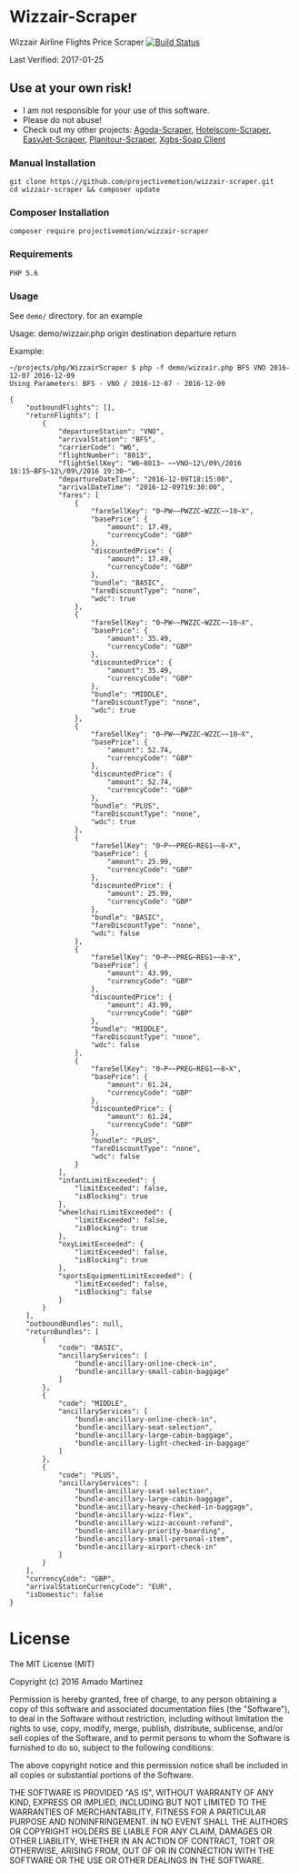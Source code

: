 # Wizzair-Scraper
Wizzair Airline Flights Price Scraper
[![Build Status](https://travis-ci.org/projectivemotion/wizzair-scraper.svg?branch=master)](https://travis-ci.org/projectivemotion/wizzair-scraper)

Last Verified: 2017-01-25

## Use at your own risk!
* I am not responsible for your use of this software.
* Please do not abuse!
* Check out my other projects: [Agoda-Scraper](https://github.com/projectivemotion/agoda-scraper), [Hotelscom-Scraper](https://github.com/projectivemotion/hotelscom-scraper), [EasyJet-Scraper](https://github.com/projectivemotion/easyjet-scraper), [Planitour-Scraper](https://github.com/projectivemotion/planitour-scraper), [Xgbs-Soap Client](https://github.com/projectivemotion/xgbs-soap)

### Manual Installation
    git clone https://github.com/projectivemotion/wizzair-scraper.git
    cd wizzair-scraper && composer update
    
### Composer Installation
    composer require projectivemotion/wizzair-scraper
    
### Requirements
    PHP 5.6

### Usage

See `demo/` directory. for an example

Usage: demo/wizzair.php origin destination departure return

Example: 
```
~/projects/php/WizzairScraper $ php -f demo/wizzair.php BFS VNO 2016-12-07 2016-12-09
Using Parameters: BFS - VNO / 2016-12-07 - 2016-12-09

{
    "outboundFlights": [],
    "returnFlights": [
        {
            "departureStation": "VNO",
            "arrivalStation": "BFS",
            "carrierCode": "W6",
            "flightNumber": "8013",
            "flightSellKey": "W6~8013~ ~~VNO~12\/09\/2016 18:15~BFS~12\/09\/2016 19:30~",
            "departureDateTime": "2016-12-09T18:15:00",
            "arrivalDateTime": "2016-12-09T19:30:00",
            "fares": [
                {
                    "fareSellKey": "0~PW~~PWZZC~WZZC~~10~X",
                    "basePrice": {
                        "amount": 17.49,
                        "currencyCode": "GBP"
                    },
                    "discountedPrice": {
                        "amount": 17.49,
                        "currencyCode": "GBP"
                    },
                    "bundle": "BASIC",
                    "fareDiscountType": "none",
                    "wdc": true
                },
                {
                    "fareSellKey": "0~PW~~PWZZC~WZZC~~10~X",
                    "basePrice": {
                        "amount": 35.49,
                        "currencyCode": "GBP"
                    },
                    "discountedPrice": {
                        "amount": 35.49,
                        "currencyCode": "GBP"
                    },
                    "bundle": "MIDDLE",
                    "fareDiscountType": "none",
                    "wdc": true
                },
                {
                    "fareSellKey": "0~PW~~PWZZC~WZZC~~10~X",
                    "basePrice": {
                        "amount": 52.74,
                        "currencyCode": "GBP"
                    },
                    "discountedPrice": {
                        "amount": 52.74,
                        "currencyCode": "GBP"
                    },
                    "bundle": "PLUS",
                    "fareDiscountType": "none",
                    "wdc": true
                },
                {
                    "fareSellKey": "0~P~~PREG~REG1~~8~X",
                    "basePrice": {
                        "amount": 25.99,
                        "currencyCode": "GBP"
                    },
                    "discountedPrice": {
                        "amount": 25.99,
                        "currencyCode": "GBP"
                    },
                    "bundle": "BASIC",
                    "fareDiscountType": "none",
                    "wdc": false
                },
                {
                    "fareSellKey": "0~P~~PREG~REG1~~8~X",
                    "basePrice": {
                        "amount": 43.99,
                        "currencyCode": "GBP"
                    },
                    "discountedPrice": {
                        "amount": 43.99,
                        "currencyCode": "GBP"
                    },
                    "bundle": "MIDDLE",
                    "fareDiscountType": "none",
                    "wdc": false
                },
                {
                    "fareSellKey": "0~P~~PREG~REG1~~8~X",
                    "basePrice": {
                        "amount": 61.24,
                        "currencyCode": "GBP"
                    },
                    "discountedPrice": {
                        "amount": 61.24,
                        "currencyCode": "GBP"
                    },
                    "bundle": "PLUS",
                    "fareDiscountType": "none",
                    "wdc": false
                }
            ],
            "infantLimitExceeded": {
                "limitExceeded": false,
                "isBlocking": true
            },
            "wheelchairLimitExceeded": {
                "limitExceeded": false,
                "isBlocking": true
            },
            "oxyLimitExceeded": {
                "limitExceeded": false,
                "isBlocking": true
            },
            "sportsEquipmentLimitExceeded": {
                "limitExceeded": false,
                "isBlocking": false
            }
        }
    ],
    "outboundBundles": null,
    "returnBundles": [
        {
            "code": "BASIC",
            "ancillaryServices": [
                "bundle-ancillary-online-check-in",
                "bundle-ancillary-small-cabin-baggage"
            ]
        },
        {
            "code": "MIDDLE",
            "ancillaryServices": [
                "bundle-ancillary-online-check-in",
                "bundle-ancillary-seat-selection",
                "bundle-ancillary-large-cabin-baggage",
                "bundle-ancillary-light-checked-in-baggage"
            ]
        },
        {
            "code": "PLUS",
            "ancillaryServices": [
                "bundle-ancillary-seat-selection",
                "bundle-ancillary-large-cabin-baggage",
                "bundle-ancillary-heavy-checked-in-baggage",
                "bundle-ancillary-wizz-flex",
                "bundle-ancillary-wizz-account-refund",
                "bundle-ancillary-priority-boarding",
                "bundle-ancillary-small-personal-item",
                "bundle-ancillary-airport-check-in"
            ]
        }
    ],
    "currencyCode": "GBP",
    "arrivalStationCurrencyCode": "EUR",
    "isDomestic": false
}
```
# License
The MIT License (MIT)

Copyright (c) 2016 Amado Martinez

Permission is hereby granted, free of charge, to any person obtaining a copy
of this software and associated documentation files (the "Software"), to deal
in the Software without restriction, including without limitation the rights
to use, copy, modify, merge, publish, distribute, sublicense, and/or sell
copies of the Software, and to permit persons to whom the Software is
furnished to do so, subject to the following conditions:

The above copyright notice and this permission notice shall be included in all
copies or substantial portions of the Software.

THE SOFTWARE IS PROVIDED "AS IS", WITHOUT WARRANTY OF ANY KIND, EXPRESS OR
IMPLIED, INCLUDING BUT NOT LIMITED TO THE WARRANTIES OF MERCHANTABILITY,
FITNESS FOR A PARTICULAR PURPOSE AND NONINFRINGEMENT. IN NO EVENT SHALL THE
AUTHORS OR COPYRIGHT HOLDERS BE LIABLE FOR ANY CLAIM, DAMAGES OR OTHER
LIABILITY, WHETHER IN AN ACTION OF CONTRACT, TORT OR OTHERWISE, ARISING FROM,
OUT OF OR IN CONNECTION WITH THE SOFTWARE OR THE USE OR OTHER DEALINGS IN THE
SOFTWARE.
